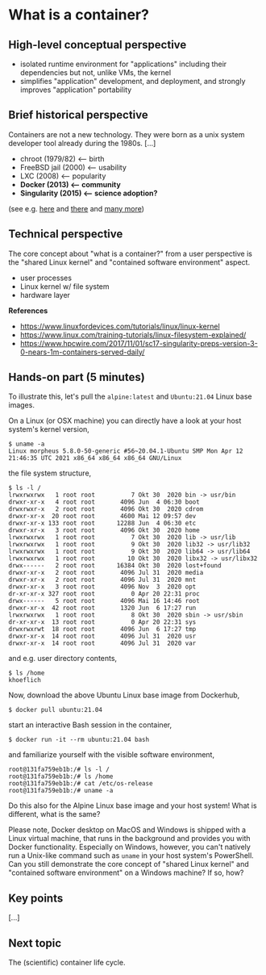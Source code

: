 # What is a container?

## High-level conceptual perspective

* isolated runtime environment for "applications" including their dependencies but not, unlike VMs, the kernel
* simplifies "application" development, and deployment, and strongly improves "application" portability

## Brief historical perspective

Containers are not a new technology.
They were born as a unix system developer tool already during the 1980s.
[...]

* chroot (1979/82) <— birth
* FreeBSD jail (2000) <— usability
* LXC (2008) <— popularity
* **Docker (2013) <— community**
* **Singularity (2015) <— science adoption?**

(see e.g. [here](https://en.wikipedia.org/wiki/OS-level_virtualization) and [there](https://www.section.io/engineering-education/history-of-container-technology/) and [many more](https://www.google.com/search?q=history+of+container+technology))

## Technical perspective

The core concept about "what is a container?" from a user perspective is the "shared Linux kernel" and "contained software environment" aspect.

* user processes
* Linux kernel w/ file system
* hardware layer

**References**

* https://www.linuxfordevices.com/tutorials/linux/linux-kernel
* https://www.linux.com/training-tutorials/linux-filesystem-explained/
* https://www.hpcwire.com/2017/11/01/sc17-singularity-preps-version-3-0-nears-1m-containers-served-daily/

## Hands-on part (5 minutes)

To illustrate this, let's pull the `alpine:latest` and `Ubuntu:21.04` Linux base images.

On a Linux (or OSX machine) you can directly have a look at your host system's kernel version,

```
$ uname -a
Linux morpheus 5.8.0-50-generic #56~20.04.1-Ubuntu SMP Mon Apr 12 21:46:35 UTC 2021 x86_64 x86_64 x86_64 GNU/Linux
```

the file system structure,

```
$ ls -l /
lrwxrwxrwx   1 root root          7 Okt 30  2020 bin -> usr/bin
drwxr-xr-x   4 root root       4096 Jun  4 06:30 boot
drwxrwxr-x   2 root root       4096 Okt 30  2020 cdrom
drwxr-xr-x  20 root root       4600 Mai 12 09:57 dev
drwxr-xr-x 133 root root      12288 Jun  4 06:30 etc
drwxr-xr-x   3 root root       4096 Okt 30  2020 home
lrwxrwxrwx   1 root root          7 Okt 30  2020 lib -> usr/lib
lrwxrwxrwx   1 root root          9 Okt 30  2020 lib32 -> usr/lib32
lrwxrwxrwx   1 root root          9 Okt 30  2020 lib64 -> usr/lib64
lrwxrwxrwx   1 root root         10 Okt 30  2020 libx32 -> usr/libx32
drwx------   2 root root      16384 Okt 30  2020 lost+found
drwxr-xr-x   2 root root       4096 Jul 31  2020 media
drwxr-xr-x   2 root root       4096 Jul 31  2020 mnt
drwxr-xr-x   3 root root       4096 Nov  3  2020 opt
dr-xr-xr-x 327 root root          0 Apr 20 22:31 proc
drwx------   5 root root       4096 Mai 16 14:46 root
drwxr-xr-x  42 root root       1320 Jun  6 17:27 run
lrwxrwxrwx   1 root root          8 Okt 30  2020 sbin -> usr/sbin
dr-xr-xr-x  13 root root          0 Apr 20 22:31 sys
drwxrwxrwt  18 root root       4096 Jun  6 17:27 tmp
drwxr-xr-x  14 root root       4096 Jul 31  2020 usr
drwxr-xr-x  14 root root       4096 Jul 31  2020 var
```
and e.g. user directory contents,

```
$ ls /home
khoeflich
```

Now, download the above Ubuntu Linux base image from Dockerhub,

```
$ docker pull ubuntu:21.04
```

start an interactive Bash session in the container,

```
$ docker run -it --rm ubuntu:21.04 bash
```

and familiarize yourself with the visible software environment,

```
root@131fa759eb1b:/# ls -l /
root@131fa759eb1b:/# ls /home
root@131fa759eb1b:/# cat /etc/os-release
root@131fa759eb1b:/# uname -a
```

Do this also for the Alpine Linux base image and your host system! What is different, what is the same?

Please note, Docker desktop on MacOS and Windows is shipped with a Linux virtual machine, that runs in the background and provides you with Docker functionality.
Especially on Windows, however, you can't natively run a Unix-like command such as `uname` in your host system's PowerShell.
Can you still demonstrate the core concept of "shared Linux kernel" and "contained software environment" on a Windows machine? If so, how?

## Key points

[...]

## Next topic

The (scientific) container life cycle.
